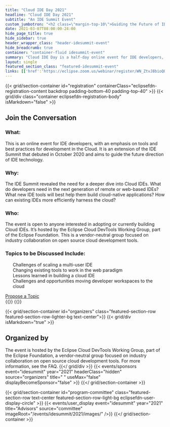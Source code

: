 ```yaml
---
title: "Cloud IDE Day 2021"
headline: "Cloud IDE Day 2021"
subtitle: "An IDE Summit Event"
custom_jumbotron: "<h2 class=\"margin-top-10\">Guiding the Future of IDE Development</h2><p class=\"margin-top-20\">May 19, 2021 8AM-12AM PST (5PM-9PM CET)</p>"
date: 2021-03-07T08:00:00-24:00
hide_page_title: true
hide_sidebar: true
header_wrapper_class: "header-idesummit-event"
hide_breadcrumb: true
container: "container-fluid idesummit-event"
summary: "Cloud IDE Day is a half-day online event for IDE developers, with an emphasis on tools and best practices for development in the Cloud. It is an extension of the IDE Summit that debuted in October 2020.  This event takes a deep dive into Cloud IDE development. Gathering developers, providers and adopters in one place, the Cloud IDE Summit aims to guide the future direction of IDE technology."
layout: single
featured_section_class: "featured-idesummit-event"
links: [['href':'https://eclipse.zoom.us/webinar/register/WN_ZtvJ8bioQOGhoxhYpn5jsg','text':'Register now']]
---
```


<!-- Add registration using legacy CSS -->
{{< grid/section-container id="registration" containerClass="eclipsefdn-registration-content backdrop padding-bottom-40 padding-top-40" >}} 
{{< grid/div class="container eclipsefdn-registration-body" isMarkdown="false" >}}
<style>
.eclipsefdn-registration-body {
  font-size: 1.2em
}
.eclipsefdn-registration-body h3{
  font-size: 24px
}
</style>
  <h2 class="text-center margin-bottom-30">Join the Conversation</h2>
  <div class="row margin-bottom-30">
    <div class="col-sm-4 text-center">
      <h3 class="uppercase">What:</h3>
    </div>
    <div class="col-sm-20 margin-top-10">
      <p>This is an online event for IDE developers, with an emphasis on tools and best practices for development in the Cloud. It is an extension of the IDE Summit that debuted in October 2020 and aims to guide the future direction of IDE technology.</p>
    </div>
  </div>
  <div class="row margin-bottom-30">
    <div class="col-sm-4 text-center">
      <h3 class="uppercase">Why:</h3>
    </div>
    <div class="col-sm-20 margin-top-10">
      <p>The IDE Summit revealed the need for a deeper dive into Cloud IDEs. What do developers need in the next generation of remote or web-based IDEs? What new IDE tools will best help them build cloud-native applications? How can existing IDEs more efficiently harness the cloud?</p>
    </div>
  </div>
  <div class="row margin-bottom-30">
    <div class="col-sm-4 text-center">
      <h3 class="uppercase">Who:</h3>
    </div>
    <div class="col-sm-20 margin-top-10">
      <p>The event is open to anyone interested in adopting or currently building Cloud IDEs. It’s hosted by the Eclipse Cloud DevTools Working Group, part of the Eclipse Foundation. This is a vendor-neutral group focused on industry collaboration on open source cloud development tools.</p>
    </div>
  </div>
  <div class="row text-center">
  <h3 class="padding-bottom-20">Topics to be Discussed Include:</h3>
    <ul style="list-style: none">
      <li class="padding-bottom-10">Challenges of scaling a multi-user IDE
      <li class="padding-bottom-10">Changing existing tools to work in the web paradigm
      <li class="padding-bottom-10">Lessons learned in building a cloud IDE
      <li>Challenges and opportunities moving developer workspaces to the cloud  
    </ul>
    <a href="https://docs.google.com/forms/d/e/1FAIpQLSeUa4jPBrmlFBkGzpn_3BzSsVX7nRrU5myr98MiDRDcWYyDrw/viewform?usp=sf_link" class="margin-top-30 btn btn-primary" target="_blank">Propose a Topic</a>
  </div>
{{</ grid/div >}} {{</ grid/section-container >}}

{{< grid/section-container id="organizers" class="featured-section-row featured-section-row-lighter-bg text-center">}}
  {{< grid/div isMarkdown="true" >}}
  ## Organized by  
  
  The event is hosted by the Eclipse Cloud DevTools Working Group, part of the Eclipse Foundation, a vendor-neutral group focused on industry collaboration on open source cloud development tools. For more information, see the FAQ.
  {{</ grid/div >}}
  {{< events/sponsors event="idesummit" year="2021" headerClass="hidden" source="organizers" title=" " useMax="false" displayBecomeSponsor="false" >}}
{{</ grid/section-container >}}

<!-- Add user carousel for committee -->
{{< grid/section-container id="program-committee" class="featured-section-row text-center featured-section-row-light-bg eclipsefdn-user-display-circle" >}}
  {{< events/user_display event="idesummit" year="2021" title="Advisors" source="committee" imageRoot="/events/idesummit/2021/images/" />}}
{{</ grid/section-container >}}